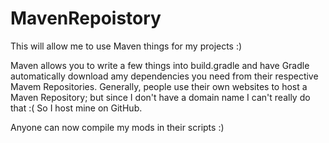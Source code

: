 MavenRepoistory
===============

This will allow me to use Maven things for my projects :)

Maven allows you to write a few things into build.gradle and have Gradle automatically download amy dependencies you need from their respective Mavem Repositories. Generally, people use their own websites to host a Maven Repository; but since I don't have a domain name I can't really do that :( So I host mine on GitHub.

Anyone can now compile my mods in their scripts :)
